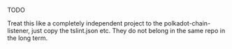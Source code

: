 TODO

Treat this like a completely independent project to the polkadot-chain-listener, just copy the tslint.json etc. They do not belong in the same repo in the long term.
